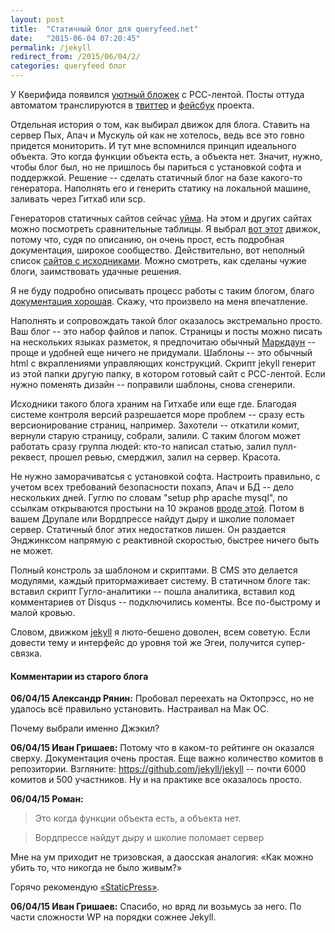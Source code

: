 ```yaml
---
layout: post
title:  "Статичный блог для queryfeed.net"
date:   "2015-06-04 07:20:45"
permalink: /jekyll
redirect_from: /2015/06/04/2/
categories: queryfeed блог
---
```


У Кверифида появился [уютный бложек](http://queryfeed.net/pages/) с
РСС-лентой. Посты оттуда автоматом транслируются в
[твиттер](https://twitter.com/queryfeed) и
[фейсбук](https://www.facebook.com/queryfeed) проекта.

Отдельная история о том, как выбирал движок для блога. Ставить на
сервер Пых, Апач и Мускуль ой как не хотелось, ведь все это говно
придется мониторить. И тут мне вспомнился принцип идеального
объекта. Это когда функции объекта есть, а объекта нет. Значит, нужно,
чтобы блог был, но не пришлось бы париться с установкой софта и
поддержкой. Решение -- сделать статичный блог на базе какого-то
генератора. Наполнять его и генерить статику на локальной машине,
заливать через Гитхаб или scp.

Генераторов статичных сайтов сейчас
[уйма](https://staticsitegenerators.net/). На этом и других сайтах
можно посмотреть сравнительные таблицы. Я выбрал
[вот этот](http://jekyllrb.com/) движок, потому что, судя по описанию,
он очень прост, есть подробная документация, широкое
сообщество. Действительно, вот неполный список
[сайтов с исходниками](https://github.com/jekyll/jekyll/wiki/Sites).
Можно смотреть, как сделаны чужие блоги, заимствовать удачные решения.

Я не буду подробно описывать процесс работы с таким блогом, благо
[документация хорошая](http://jekyllrb.com/docs/home/). Скажу, что
произвело на меня впечатление.

Наполнять и сопровождать такой блог оказалось экстремально просто. Ваш
блог -- это набор файлов и папок. Страницы и посты можно писать на
нескольких языках разметок, я предпочитаю обычный
[Маркдаун](https://ru.wikipedia.org/wiki/Markdown) -- проще и удобней
еще ничего не придумали. Шаблоны -- это обычный html с вкраплениями
управляющих конструкций. Скрипт jekyll генерит из этой папки другую
папку, в котором готовый сайт с РСС-лентой. Если нужно поменять дизайн
-- поправили шаблоны, снова сгенерили.

Исходники такого блога храним на Гитхабе или еще где. Благодая системе
контроля версий разрешается море проблем -- сразу есть версионирование
страниц, например. Захотели -- откатили комит, вернули старую
страницу, собрали, залили. С таким блогом может работать сразу группа
людей: кто-то написал статью, залил пулл-реквест, прошел ревью,
смерджил, залил на сервер. Красота.

Не нужно заморачиватсья с установкой софта. Настроить правильно, с
учетом всех требований безопасности похапэ, Апач и БД -- дело
нескольких дней.  Гуглю по словам "setup php apache mysql", по ссылкам
открываются простыни на 10 экранов
[вроде этой](https://netbeans.org/kb/docs/php/configure-php-environment-windows_ru.html). Потом
в вашем Друпале или Вордпрессе найдут дыру и школие поломает
сервер. Статичный блог этих недостатков лишен. Он раздается Энджинксом
напрямую с реактивной скоростью, быстрее ничего быть не может.

Полный констроль за шаблоном и скриптами. В CMS это делается модулями,
каждый притормаживает систему. В статичном блоге так: вставил скрипт
Гугло-аналитики -- пошла аналитика, вставил код комментариев от Disqus
-- подключились коменты. Все по-быстрому и малой кровью.

Словом, движком [jekyll](jekyllrb.com) я люто-бешено доволен, всем
советую. Если довести тему и интерфейс до уровня той же Эгеи,
получится супер-связка.


#### Комментарии из старого блога


**06/04/15 Александр Рянин:** Пробовал переехать на Октопрэсс, но не
  удалось всё правильно установить. Настраивал на Мак ОС.

Почему выбрали именно Джэкил?


**06/04/15 Иван Гришаев:** Потому что в каком-то рейтинге он оказался
  сверху. Документация очень простая. Еще важно количество комитов в
  репозитории. Взгляните: https://github.com/jekyll/jekyll -- почти
  6000 комитов и 500 участников. Ну и на практике все оказалось
  просто.



**06/04/15 Роман:**
>Это когда функции объекта есть, а объекта нет.

>Вордпрессе найдут дыру и школие поломает сервер

Мне на ум приходит не тризовская, а даосская аналогия: «Как можно
убить то, что никогда не было живым?»

Горячо рекомендую
[«StaticPress»](https://wordpress.org/plugins/staticpress/).


**06/04/15 Иван Гришаев:** Спасибо, но вряд ли возьмусь за него. По
  части сложности WP на порядки сожнее Jekyll.
